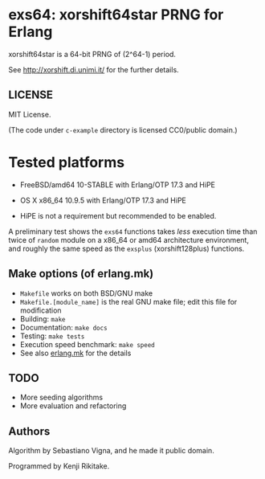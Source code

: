 # exs64: xorshift64star PRNG for Erlang

xorshift64star is a 64-bit PRNG of (2^64-1) period.

See <http://xorshift.di.unimi.it/> for the further details.

## LICENSE

MIT License.

(The code under `c-example` directory is licensed CC0/public domain.)

# Tested platforms

* FreeBSD/amd64 10-STABLE with Erlang/OTP 17.3 and HiPE
* OS X x86\_64 10.9.5 with Erlang/OTP 17.3 and HiPE

* HiPE is not a requirement but recommended to be enabled.

A preliminary test shows the `exs64` functions takes *less* execution time
than twice of `random` module on a x86\_64 or amd64 architecture environment,
and roughly the same speed as the `exsplus` (xorshift128plus) functions.

## Make options (of erlang.mk)

* `Makefile` works on both BSD/GNU make
* `Makefile.[module_name]` is the real GNU make file; edit this file for modification
* Building: `make`
* Documentation: `make docs`
* Testing: `make tests`
* Execution speed benchmark: `make speed`
* See also [erlang.mk](https://github.com/extend/erlang.mk) for the details

## TODO

* More seeding algorithms
* More evaluation and refactoring

## Authors

Algorithm by Sebastiano Vigna, and he made it public domain.

Programmed by Kenji Rikitake.

